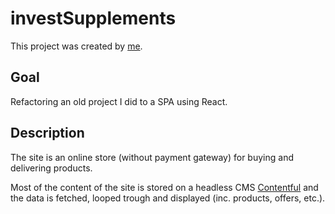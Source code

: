 # investSupplements

This project was created by [me](https://www.lukabajic.dev).

## Goal

Refactoring an old project I did to a SPA using React.

## Description

The site is an online store (without payment gateway) for buying and delivering products.

Most of the content of the site is stored on a headless CMS [Contentful](https://www.contentful.com/) and the data is fetched, looped trough and displayed (inc. products, offers, etc.).

